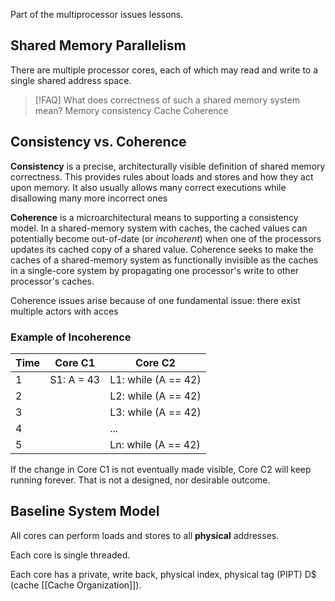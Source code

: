 Part of the multiprocessor issues lessons.
## Shared Memory Parallelism

There are multiple processor cores, each of which may read and write to a single shared address space.

> [!FAQ] What does correctness of such a shared memory system mean?
> Memory consistency
> Cache Coherence

## Consistency vs. Coherence

**Consistency** is a precise, architecturally visible definition of shared memory correctness. This provides rules about loads and stores and how they act upon memory. It also usually allows many correct executions while disallowing many more incorrect ones

**Coherence** is a microarchitectural means to supporting a consistency model. In a shared-memory system with caches, the cached values can potentially become out-of-date (or *incoherent*) when one of the processors updates its cached copy of a shared value. Coherence seeks to make the caches of a shared-memory system as functionally invisible as the caches in a single-core system by propagating one processor's write to other processor's caches.

Coherence issues arise because of one fundamental issue: there exist multiple actors with acces

### Example of Incoherence

| Time | Core C1    | Core C2             |
| ---- | ---------- | ------------------- |
| 1    | S1: A = 43 | L1: while (A == 42) |
| 2    |            | L2: while (A == 42) |
| 3    |            | L3: while (A == 42) |
| 4    |            | ...                 |
| 5    |            | Ln: while (A == 42) |

If the change in Core C1 is not eventually made visible, Core C2 will keep running forever. That is not a designed, nor desirable outcome.

## Baseline System Model

All cores can perform loads and stores to all **physical** addresses.

Each core is single threaded.

Each core has a private, write back, physical index, physical tag (PIPT) D$ (cache [[Cache Organization]]).


